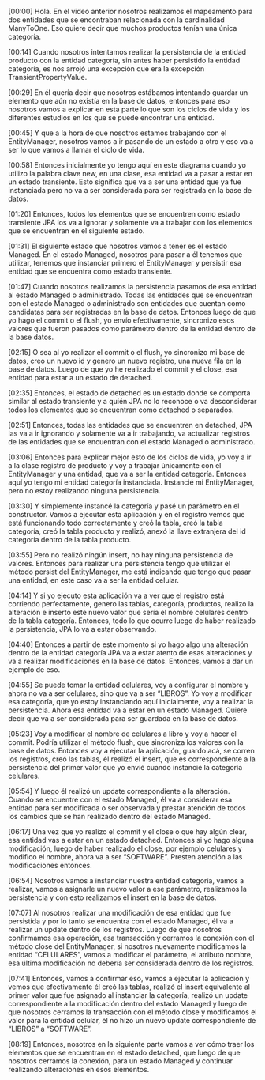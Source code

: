 [00:00] Hola. En el video anterior nosotros realizamos el mapeamento para dos entidades que se encontraban relacionada con la cardinalidad ManyToOne. Eso quiere decir que muchos productos tenían una única categoría.

[00:14] Cuando nosotros intentamos realizar la persistencia de la entidad producto con la entidad categoría, sin antes haber persistido la entidad categoría, es nos arrojó una excepción que era la excepción TransientPropertyValue.

[00:29] En él quería decir que nosotros estábamos intentando guardar un elemento que aún no existía en la base de datos, entonces para eso nosotros vamos a explicar en esta parte lo que son los ciclos de vida y los diferentes estudios en los que se puede encontrar una entidad.

[00:45] Y que a la hora de que nosotros estamos trabajando con el EntityManager, nosotros vamos a ir pasando de un estado a otro y eso va a ser lo que vamos a llamar el ciclo de vida.

[00:58] Entonces inicialmente yo tengo aquí en este diagrama cuando yo utilizo la palabra clave new, en una clase, esa entidad va a pasar a estar en un estado transiente. Esto significa que va a ser una entidad que ya fue instanciada pero no va a ser considerada para ser registrada en la base de datos.

[01:20] Entonces, todos los elementos que se encuentren como estado transiente JPA los va a ignorar y solamente va a trabajar con los elementos que se encuentran en el siguiente estado.

[01:31] El siguiente estado que nosotros vamos a tener es el estado Managed. En el estado Managed, nosotros para pasar a él tenemos que utilizar, tenemos que instanciar primero el EntityManager y persistir esa entidad que se encuentra como estado transiente.

[01:47] Cuando nosotros realizamos la persistencia pasamos de esa entidad al estado Managed o administrado. Todas las entidades que se encuentran con el estado Managed o administrado son entidades que cuentan como candidatas para ser registradas en la base de datos. Entonces luego de que yo hago el commit o el flush, yo envío efectivamente, sincronizo esos valores que fueron pasados como parámetro dentro de la entidad dentro de la base datos.

[02:15] O sea al yo realizar el commit o el flush, yo sincronizo mi base de datos, creo un nuevo id y genero un nuevo registro, una nueva fila en la base de datos. Luego de que yo he realizado el commit y el close, esa entidad para estar a un estado de detached.

[02:35] Entonces, el estado de detached es un estado donde se comporta similar al estado transiente y a quién JPA no lo reconoce o va desconsiderar todos los elementos que se encuentran como detached o separados.

[02:51] Entonces, todas las entidades que se encuentren en detached, JPA las va a ir ignorando y solamente va a ir trabajando, va actualizar registros de las entidades que se encuentran con el estado Managed o administrado.

[03:06] Entonces para explicar mejor esto de los ciclos de vida, yo voy a ir a la clase registro de producto y voy a trabajar únicamente con el EntityManager y una entidad, que va a ser la entidad categoría. Entonces aquí yo tengo mi entidad categoría instanciada. Instancié mi EntityManager, pero no estoy realizando ninguna persistencia.

[03:30] Y simplemente instancé la categoría y pasé un parámetro en el constructor. Vamos a ejecutar esta aplicación y en el registro vemos que está funcionando todo correctamente y creó la tabla, creó la tabla categoría, creó la tabla producto y realizó, anexó la llave extranjera del id categoría dentro de la tabla producto.

[03:55] Pero no realizó ningún insert, no hay ninguna persistencia de valores. Entonces para realizar una persistencia tengo que utilizar el método persist del EntityManager, me está indicando que tengo que pasar una entidad, en este caso va a ser la entidad celular.

[04:14] Y si yo ejecuto esta aplicación va a ver que el registro está corriendo perfectamente, genero las tablas, categoría, productos, realizo la alteración e inserto este nuevo valor que sería el nombre celulares dentro de la tabla categoría. Entonces, todo lo que ocurre luego de haber realizado la persistencia, JPA lo va a estar observando.

[04:40] Entonces a partir de este momento si yo hago algo una alteración dentro de la entidad categoría JPA va a estar atento de esas alteraciones y va a realizar modificaciones en la base de datos. Entonces, vamos a dar un ejemplo de eso.

[04:55] Se puede tomar la entidad celulares, voy a configurar el nombre y ahora no va a ser celulares, sino que va a ser “LIBROS”. Yo voy a modificar esa categoría, que yo estoy instanciando aquí inicialmente, voy a realizar la persistencia. Ahora esa entidad va a estar en un estado Managed. Quiere decir que va a ser considerada para ser guardada en la base de datos.

[05:23] Voy a modificar el nombre de celulares a libro y voy a hacer el commit. Podría utilizar el método flush, que sincroniza los valores con la base de datos. Entonces voy a ejecutar la aplicación, guardo acá, se corren los registros, creó las tablas, él realizó el insert, que es correspondiente a la persistencia del primer valor que yo envié cuando instancié la categoría celulares.

[05:54] Y luego él realizó un update correspondiente a la alteración. Cuando se encuentre con el estado Managed, él va a considerar esa entidad para ser modificada o ser observada y prestar atención de todos los cambios que se han realizado dentro del estado Managed.

[06:17] Una vez que yo realizo el commit y el close o que hay algún clear, esa entidad vas a estar en un estado detached. Entonces si yo hago alguna modificación, luego de haber realizado el close, por ejemplo celulares y modifico el nombre, ahora va a ser “SOFTWARE”. Presten atención a las modificaciones entonces.

[06:54] Nosotros vamos a instanciar nuestra entidad categoría, vamos a realizar, vamos a asignarle un nuevo valor a ese parámetro, realizamos la persistencia y con esto realizamos el insert en la base de datos.

[07:07] Al nosotros realizar una modificación de esa entidad que fue persistida y por lo tanto se encuentra con el estado Managed, él va a realizar un update dentro de los registros. Luego de que nosotros confirmamos esa operación, esa transacción y cerramos la conexión con el método close del EntityManager, si nosotros nuevamente modificamos la entidad “CELULARES”, vamos a modificar el parámetro, el atributo nombre, esa última modificación no debería ser considerada dentro de los registros.

[07:41] Entonces, vamos a confirmar eso, vamos a ejecutar la aplicación y vemos que efectivamente él creó las tablas, realizó el insert equivalente al primer valor que fue asignado al instanciar la categoría, realizó un update correspondiente a la modificación dentro del estado Managed y luego de que nosotros cerramos la transacción con el método close y modificamos el valor para la entidad celular, él no hizo un nuevo update correspondiente de “LIBROS” a “SOFTWARE”.

[08:19] Entonces, nosotros en la siguiente parte vamos a ver cómo traer los elementos que se encuentran en el estado detached, que luego de que nosotros cerramos la conexión, para un estado Managed y continuar realizando alteraciones en esos elementos.